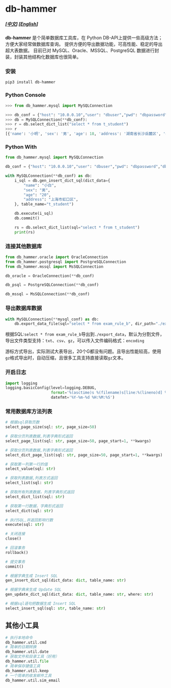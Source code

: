 # db-hammer
##### [[中文](./README.md)] [[English](./README-EN.md)] 
**db-hammer** 是个简单数据库工具库，在 Python DB-API上提供一些高级方法；方便大家经常做数据库查询。
提供方便的导出数据功能，可高性能、稳定的导出超大表数据。
目前已对 MySQL、Oracle、MSSQL、PostgreSQL 数据进行封装，封装其他结构化数据库也很简单。
### 安装
``` shell
pip3 install db-hammer
```

### Python Console
``` python
>>> from db_hammer.mysql import MySQLConnection

>>> db_conf = {"host": "10.0.0.10","user": "dbuser","pwd": "dbpassword","db_name": "db_name"}
>>> db = MySQLConnection(**db_conf):
>>> r = db.select_dict_list("select * from t_student")
>>> r
[{'name': '小明', 'sex': '男', 'age': 18, 'address': '湖南省长沙岳麓区', 'mobile': '13012345678'}, {'name': '小花', 'sex': '女', 'age': 16, 'address': '江苏省南京市鼓楼区', 'mobile': '13100000001'}]
```

### Python With
``` python
from db_hammer.mysql import MySQLConnection

db_conf = {"host": "10.0.0.10","user": "dbuser","pwd": "dbpassword","db_name": "db_name"}

with MySQLConnection(**db_conf) as db:
    i_sql = db.gen_insert_dict_sql(dict_data={
        "name": "小白",
        "sex": "男",
        "age": "20",
        "address": "上海市虹口区",
    }, table_name="t_student")

    db.execute(i_sql)
    db.commit()

    rs = db.select_dict_list(sql="select * from t_student")
    print(rs)
```


### 连接其他数据库
``` python
from db_hammer.oracle import OracleConnection
from db_hammer.postgresql import PostgreSQLConnection
from db_hammer.mssql import MsSQLConnection

db_oracle = OracleConnection(**db_conf)

db_psql = PostgreSQLConnection(**db_conf)

db_mssql = MsSQLConnection(**db_conf)

```
### 导出数据库数据
``` python
with MySQLConnection(**mysql_conf) as db:
    db.export_data_file(sql="select * from exam_rule_b", dir_path="./export_data", file_mode="csv")
```

根据SQL:`select * from exam_rule_b`导出到`./export_data`，默认为分割文件，导出文件类型支持：`txt`、`csv`、`gz`，可以传入文件编码格式：`encoding`

游标方式导出，实际测试大表导出，20个G都没有问题。且导出性能较高，使用`gz`格式导出时，自动压缩，且很多工具支持直接读取`gz`文本。


### 开启日志
``` python
import logging
logging.basicConfig(level=logging.DEBUG,
                    format='%(asctime)s %(filename)s[line:%(lineno)d] %(levelname)s %(message)s',
                    datefmt='%Y-%m-%d %H:%M:%S')
```
### 常用数据库方法列表
``` python
# 根据sql获取页数
select_page_size(sql: str, page_size=50)

# 获取分页列表数据,列表字典形式返回
select_page_list(sql: str, page_size=50, page_start=1, **kwargs)

# 获取分页列表数据,列表字典形式返回
select_dict_page_list(sql: str, page_size=50, page_start=1, **kwargs)

# 获取第一列第一行的值
select_value(sql: str)

# 获取列表数据,列表方式返回
select_list(sql: str)

# 获取所有列表数据，列表字典形式返回
select_dict_list(sql: str)

# 获取第一行数据，字典形式返回
select_dict(sql: str)

# 执行SQL,并返回影响行数
execute(sql: str)

# 关闭连接
close()

# 回滚事务
rollback()

# 提交事务
commit()

# 根据字典生成 Insert SQL
gen_insert_dict_sql(dict_data: dict, table_name: str)

# 根据字典来生成 Update SQL
gen_update_dict_sql(dict_data: dict, table_name: str, where: str)

# 根据sql语句把数据生成 Insert SQL
select_insert_sql(sql: str, table_name: str)
```

## 其他小工具
``` python
# 执行本地命令
db_hammer.util.cmd
# 简单的日期转换
db_hammer.util.date
# 获取文件和目录工具（好用）
db_hammer.util.file
# 简单保存键值工具
db_hammer.util.keep
# 一个简单的收发邮件工具
db_hammer.util.sim_email

```

